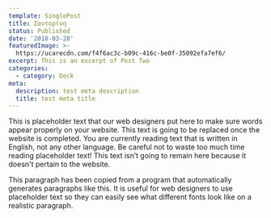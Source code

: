 ```yaml
---
template: SinglePost
title: Σαντορίνη
status: Published
date: '2018-03-28'
featuredImage: >-
  https://ucarecdn.com/f4f6ac3c-b09c-416c-be0f-35092efa7ef6/
excerpt: This is an excerpt of Post Two
categories:
  - category: Deck
meta:
  description: test meta description
  title: test meta title
---
```


This is placeholder text that our web designers put here to make sure words appear properly on your website. This text is going to be replaced once the website is completed. You are currently reading text that is written in English, not any other language. Be careful not to waste too much time reading placeholder text! This text isn’t going to remain here because it doesn't pertain to the website.

This paragraph has been copied from a program that automatically generates paragraphs like this. It is useful for web designers to use placeholder text so they can easily see what different fonts look like on a realistic paragraph.
